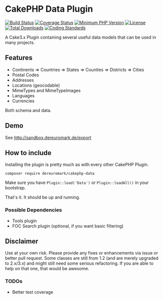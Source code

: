 # CakePHP Data Plugin
[![Build Status](https://api.travis-ci.org/dereuromark/cakephp-data.svg)](https://travis-ci.org/dereuromark/cakephp-data)
[![Coverage Status](https://codecov.io/gh/dereuromark/cakephp-data/branch/master/graph/badge.svg)](https://codecov.io/gh/dereuromark/cakephp-data)
[![Minimum PHP Version](http://img.shields.io/badge/php-%3E%3D%205.6-8892BF.svg)](https://php.net/)
[![License](https://poser.pugx.org/dereuromark/cakephp-data/license.svg)](https://packagist.org/packages/dereuromark/cakephp-data)
[![Total Downloads](https://poser.pugx.org/dereuromark/cakephp-data/d/total.svg)](https://packagist.org/packages/dereuromark/cakephp-data)
[![Coding Standards](https://img.shields.io/badge/cs-PSR--2--R-yellow.svg)](https://github.com/php-fig-rectified/fig-rectified-standards)

A Cake3.x Plugin containing several useful data models that can be used in many projects.

## Features
- Continents => Countries => States => Counties => Districts => Cities
- Postal Codes
- Addresses
- Locations (geocodable)
- MimeTypes and MimeTypeImages
- Languages
- Currencies

Both schema and data.

## Demo
See http://sandbox.dereuromark.de/export

## How to include
Installing the plugin is pretty much as with every other CakePHP Plugin.
```
composer require dereuromark/cakephp-data
```

Make sure you have `Plugin::load('Data')` or `Plugin::loadAll()` in your bootstrap.

That's it. It should be up and running.

### Possible Dependencies

- Tools plugin
- FOC Search plugin (optional, if you want basic filtering)

## Disclaimer
Use at your own risk. Please provide any fixes or enhancements via issue or better pull request.
Some classes are still from 1.2 (and are merely upgraded to 2.x/3.x) and might still need some serious refactoring.
If you are able to help on that one, that would be awesome.

### TODOs

* Better test coverage
